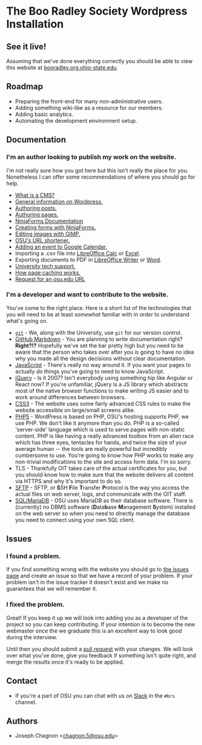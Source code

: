 # The Boo Radley Society Wordpress Installation

## See it live!

Assuming that we've done everything correctly you should be able to view this website at [booradley.org.ohio-state.edu](https://booradley.org.ohio-state.edu).

## Roadmap

* Preparing the front-end for many non-administrative users.
* Adding something wiki-like as a resource for our members.
* Adding basic analytics.
* Automating the development environment setup.

## Documentation

### I'm an author looking to publish my work on the website.

I'm not really sure how you got here but this isn't really the place for you. Nonetheless I can offer some recommendations of where you should go for help.

* [What is a CMS?](https://en.wikipedia.org/wiki/Content_management_system)
* [General information on Wordpress.](https://codex.wordpress.org/Getting_Started_with_WordPress)
* [Authoring posts.](https://codex.wordpress.org/Writing_Posts)
* [Authoring pages.](https://codex.wordpress.org/Pages)
* [NinjaForms Documentation](https://docs.ninjaforms.com)
* [Creating forms with NinjaForms.](https://docs.ninjaforms.com/customer/en/portal/articles/2045986-building-your-form)
* [Editing images with GIMP.](https://www.gimp.org/tutorials)
* [OSU's URL shortener.](https://go.osu.edu)
* [Adding an event to Google Calendar.](https://support.google.com/calendar/answer/72143?hl=en)
* Importing a .csv file into [LibreOffice Calc](https://help.libreoffice.org/Calc/Importing_and_Exporting_CSV_Files) or [Excel](https://support.office.com/en-us/article/Import-or-export-text-txt-or-csv-files-5250ac4c-663c-47ce-937b-339e391393ba).
* Exporting documents to PDF in [LibreOffice Writer](https://help.libreoffice.org/Common/Export_as_PDF) or [Word](https://support.office.com/en-us/article/Convert-a-document-to-PDF-F7F18DDA-5610-431B-9C76-E5DF21ECCCCF).
* [University tech support.](https://ocio.osu.edu/help)
* [How page caching works.](https://en.wikipedia.org/wiki/Web_cache)
* [Request for an osu.edu URL](https://www.osu.edu/newmedia/checklist.php)

### I'm a developer and want to contribute to the website.

You've come to the right place. Here is a short list of the technologies that you will need to be at least *somewhat* familiar with in order to understand what's going on.

* [`git`](https://git-scm.com/docs) - We, along with the University, use `git` for our version control.
* [GitHub Markdown](https://help.github.com/articles/basic-writing-and-formatting-syntax) - You are planning to write documentation right? **Right?!?** Hopefully we've set the bar pretty high but you need to be aware that the person who takes over after you is going to have no idea why you made all the design decisions without clear documentation.
* [JavaScript](https://developer.mozilla.org/en-US/docs/Web/JavaScript) - There's really no way around it. If you want your pages to actually *do* things you've going to need to know JavaScript.
* [jQuery](http://jquery.com) - Is it 2007? Isn't everybody using something hip like Angular or React now? If you're unfamiliar, jQuery is a JS library which abstracts most of the native browser functions to make writing JS easier and to work around differences between browsers.
* [CSS3](https://developer.mozilla.org/en-US/docs/Web/CSS/CSS3) - The website uses some fairly advanced CSS rules to make the website accessible on large/small screens alike.
* [PHP5](https://php.net) - WordPress is based on PHP, OSU's hosting supports PHP, we use PHP. We don't like it anymore than you do. PHP is a so-called 'server-side' language which is used to serve pages with non-static content. PHP is like having a really advanced toolbox from an alien race which has three eyes, tentacles for hands, and twice the size of your average human -- the tools are really powerful but incredibly cumbersome to use. You're going to know how PHP works to make any non-trivial modifications to the site and access form data. I'm so sorry.
* TLS - Thankfully OIT takes care of the actual certificates for you, but you should know how to make sure that the website delivers all content via HTTPS and why it's important to do so.
* [SFTP](https://www.freebsd.org/cgi/man.cgi?query=sftp) - SFTP, or **S**SH **F**ile **T**ransfer **P**rotocol is the way you access the actual files on web server, logs, and communicate with the OIT staff.
* [SQL/MariaDB](https://mariadb.org/learn/) - OSU uses MariaDB as their database software. There is (currently) no DBMS software (**D**ata**b**ase **M**anagement **S**ystem) installed on the web server so when you need to directly manage the database you need to connect using your own SQL client.

## Issues

### I found a problem.

If you find something wrong with the website you should go to [the issues page](https://github.com/BooRadleyOSU/brs-website/issues) and create an issue so that we have a record of your problem. If your problem isn't in the issue tracker it doesn't exist and we make no guarantees that we will remember it.

### I fixed the problem.

Great! If you keep it up we will look into adding you as a developer of the project so you can keep contributing. If your intention is to become the new webmaster once the we graduate this is an excellent way to look good during the interview.

Until then you should submit a [pull request](https://github.com/BooRadleyOSU/brs-website/pulls) with your changes. We will look over what you've done, give you feedback if something isn't quite right, and merge the results once it's ready to be applied.

## Contact

* If you're a part of OSU you can chat with us on [Slack](osu.slack.com) in the `#brs` channel.

## Authors
* Joseph Chagnon <[chagnon.5@osu.edu](mailto:chagnon.5@osu.edu)>
